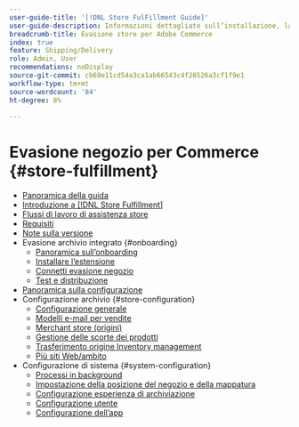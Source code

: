 ```yaml
---
user-guide-title: '[!DNL Store FulFillment Guide]'
user-guide-description: Informazioni dettagliate sull’installazione, la configurazione e l’utilizzo di Store Fulfillment per i negozi Adobe Commerce.
breadcrumb-title: Evasione store per Adobe Commerce
index: true
feature: Shipping/Delivery
role: Admin, User
recommendations: noDisplay
source-git-commit: cb69e11cd54a3ca1ab66543c4f28526a3cf1f9e1
workflow-type: tm+mt
source-wordcount: '84'
ht-degree: 8%

---
```



# Evasione negozio per Commerce {#store-fulfillment}

- [Panoramica della guida](guide-overview.md)
- [Introduzione a  [!DNL Store Fulfillment]](introduction.md)
- [Flussi di lavoro di assistenza store](store-assist-modules.md)
- [Requisiti](solution-requirements.md)
- [Note sulla versione](release-notes.md)
- Evasione archivio integrato {#onboarding}
   - [Panoramica sull’onboarding](onboard.md)
   - [Installare l’estensione](install.md)
   - [Connetti evasione negozio](connect-set-up-service.md)
   - [Test e distribuzione](test-and-deploy.md)
- [Panoramica sulla configurazione](service-config-settings-overview.md)
- Configurazione archivio {#store-configuration}
   - [Configurazione generale](enable-general.md)
   - [Modelli e-mail per vendite](sales-emails.md)
   - [Merchant store (origini)](merchant-store-configuration.md)
   - [Gestione delle scorte dei prodotti](product-stock.md)
   - [Trasferimento origine Inventory management](inventory-stock-transfer.md)
   - [Più siti Web/ambito](multi-site-and-scope-config.md)
- Configurazione di sistema {#system-configuration}
   - [Processi in background](background-processes.md)
   - [Impostazione della posizione del negozio e della mappatura](store-location-map-provider-setup.md)
   - [Configurazione esperienza di archiviazione](check-in-experience-setup.md)
   - [Configurazione utente](user-setup.md)
   - [Configurazione dell’app](app-setup.md)

